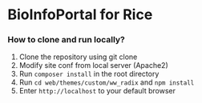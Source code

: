# BioInfoPortal for Rice

### How to clone and run locally?
1. Clone the repository using git clone
2. Modify site conf from local server (Apache2)
3. Run `composer install` in the root directory
4. Run `cd web/themes/custom/ww_radix` and `npm install`
5. Enter `http://localhost` to your default browser
